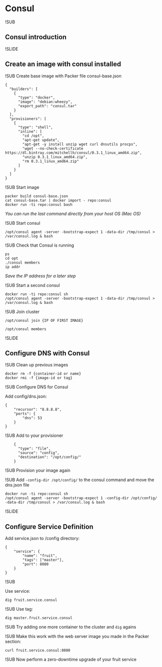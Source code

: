 # Consul

!SUB
## Consul introduction


!SLIDE
## Create an image with consul installed

!SUB
Create base image with Packer file consul-base.json

```
{
  "builders": [
    {
      "type": "docker",
      "image": "debian:wheezy",
      "export_path": "consul.tar"
    }
  ],
  "provisioners": [
    {
      "type": "shell",
      "inline": [
        "cd /opt",
        "apt-get update",
        "apt-get -y install unzip wget curl dnsutils procps",
        "wget --no-check-certificate https://dl.bintray.com/mitchellh/consul/0.3.1_linux_amd64.zip",
        "unzip 0.3.1_linux_amd64.zip",
        "rm 0.3.1_linux_amd64.zip"
      ]
    }
  ]
}
```

!SUB
Start image

```
packer build consul-base.json
cat consul-base.tar | docker import - repo:consul
docker run -ti repo:consul bash
```

_You can run the last command directly from your host OS (Mac OS)_

!SUB
Start consul

```
/opt/consul agent -server -bootstrap-expect 1 -data-dir /tmp/consul > /var/consul.log & bash
```

!SUB
Check that Consul is running

```
ps
cd opt
./consul members
ip addr

```

_Save the IP address for a later step_

!SUB
Start a second consul

```
docker run -ti repo:consul sh
/opt/consul agent -server -bootstrap-expect 1 -data-dir /tmp/consul > /var/consul.log & bash
```


!SUB
Join cluster

```
/opt/consul join {IP OF FIRST IMAGE}
```

```
/opt/consul members
```

!SLIDE
## Configure DNS with Consul

!SUB
Clean up previous images
```
docker rm -f {container-id or name}
docker rmi -f {image-id or tag}
```

!SUB
Configure DNS for Consul

Add config/dns.json:
```
{
	"recursor": "8.8.8.8",
	"ports": {
		"dns": 53
	}
}
```

!SUB
Add to your provisioner
```
    {
      "type": "file",
      "source": "config",
      "destination": "/opt/config/"
    }
```

!SUB
Provision your image again

!SUB
Add `-config-dir /opt/config/` to the consul command and move the dns.json file

```
docker run -ti repo:consul sh
/opt/consul agent -server -bootstrap-expect 1 -config-dir /opt/config/ -data-dir /tmp/consul > /var/consul.log & bash
```

!SLIDE
## Configure Service Definition

Add service.json to /config directory:

```
{
    "service": {
        "name": "fruit",
        "tags": ["master"],
        "port": 8080
    }
}
```

!SUB

Use service:

```
dig fruit.service.consul
```

!SUB
Use tag:

```
dig master.fruit.service.consul
```

!SUB
Try adding one more container to the cluster and `dig` agains

!SUB
Make this work with the web server image you made in the Packer section:

```
curl fruit.service.consul:8080
```

!SUB
Now perform a zero-downtime upgrade of your fruit service

